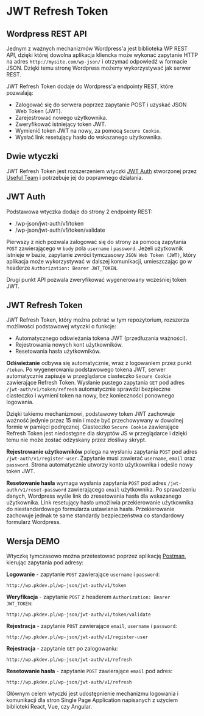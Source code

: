 # JWT Refresh Token

## Wordpress REST API

Jednym z ważnych mechanizmów Wordpress'a jest biblioteka WP REST API, dzięki której  dowolna aplikacja kliencka może wykonać zapytanie HTTP na adres `http://mysite.com/wp-json/` i otrzymać odpowiedź w formacie JSON. Dzięki temu stronę Wordpress możemy wykorzystywać jak serwer REST.

JWT Refresh Token dodaje do Wordpress'a endpointy REST, które pozwalają:
* Zalogować się do serwera poprzez zapytanie POST i uzyskać JSON Web Token (JWT).
* Zarejestrować nowego użytkownika.
* Zweryfikować istniejący token JWT.
* Wymienić token JWT na nowy, za pomocą `Secure Cookie`.
* Wysłać link resetujący hasło do wskazanego użytkownika.

## Dwie wtyczki

JWT Refresh Token jest rozszerzeniem wtyczki [JWT Auth](https://wordpress.org/plugins/jwt-auth/) stworzonej przez [Useful Team](https://usefulteam.com/) i potrzebuje jej do poprawnego działania.

## JWT Auth
Podstawowa wtyczka dodaje do strony 2 endpointy REST:
* /wp-json/jwt-auth/v1/token
* /wp-json/jwt-auth/v1/token/validate

Pierwszy z nich pozwala zalogować się do strony za pomocą zapytania `POST` zawierającego w `body` pola `username` i `password`. Jeżeli użytkownik istnieje w bazie, zapytanie zwróci tymczasowy `JSON Web Token (JWT)`, który aplikacja może wykorzystywać w dalszej komunikacji, umieszczając go w headerze `Authorization: Bearer JWT_TOKEN`.

Drugi punkt API pozwala zweryfikować wygenerowany wcześniej token JWT.

## JWT Refresh Token
JWT Refresh Token, który można pobrać w tym repozytorium, rozszerza możliwości podstawowej wtyczki o funkcje:
* Automatycznego odświeżania tokena JWT (przedłuzania ważności).
* Rejestrowania nowych kont użytkowników.
* Resetowania hasła użytkowników.

**Odświeżanie** odbywa się automatycznie, wraz z logowaniem przez punkt `/token`. Po wygenerowaniu podstawowego tokena JWT, serwer automatycznie zapisuje w przeglądarce ciasteczko `Secure Cookie` zawierające Refresh Token. Wysłanie pustego zapytania `GET` pod adres `/jwt-auth/v1/token/refresh` automatycznie sprawdzi bezpieczne ciasteczko i wymieni token na nowy, bez konieczności ponownego logowania. 

Dzięki takiemu mechanizmowi, podstawowy token JWT zachowuje ważność jedynie przez 15 min i może być przechowywany w dowolnej formie w pamięci podręcznej. Ciasteczko `Secure Cookie` zawierające Refresh Token jest niedostępne dla skryptów JS w przeglądarce i dzięki temu nie może zostać odzyskany przez złośliwy skrypt.

**Rejestrowanie użytkowników** polega na wysłaniu zapytania `POST` pod adres `/jwt-auth/v1/register-user`. Zapytanie musi zawierać `username`, `email` oraz `password`. Strona automatycznie utworzy konto użytkownika i odeśle nowy token JWT.

**Resetowanie hasła** wymaga wysłania zapytania `POST` pod adres `/jwt-auth/v1/reset-password` zawierającego `email` użytkownika. Po sprawdzeniu danych, Wordpress wyśle link do zresetowania hasła dla wskazanego użytkownika. Link resetujący hasło umożliwia przekierowanie użytkownika do niestandardowego formularza ustawiania hasła. Przekierowanie zachowuje jednak te same standardy bezpieczeństwa co standardowy formularz Wordpress.

## Wersja DEMO
Wtyczkę tymczasowo można przetestować poprzez aplikację [Postman](https://postman.com), kierując zapytania pod adresy:

**Logowanie** - zapytanie `POST` zawierające `username` i `password`:

```http://wp.pkdev.pl/wp-json/jwt-auth/v1/token```

**Weryfikacja** - zapytanie `POST` z headerem `Authorization: Bearer JWT_TOKEN`:

```http://wp.pkdev.pl/wp-json/jwt-auth/v1/token/validate```

**Rejestracja** - zapytanie `POST` zawierające `email`, `username` i `password`:

```http://wp.pkdev.pl/wp-json/jwt-auth/v1/register-user```

**Rejestracja** - zapytanie `GET` po zalogowaniu:

```http://wp.pkdev.pl/wp-json/jwt-auth/v1/refresh```

**Resetowanie hasła** - zapytanie `POST` zawierające `email` pod adres:

```http://wp.pkdev.pl/wp-json/jwt-auth/v1/refresh```

Głównym celem wtyczki jest udostępnienie mechanizmu logowania i komunikacji dla stron Single Page Application napisanych z użyciem biblioteki React, Vue, czy Angular.
